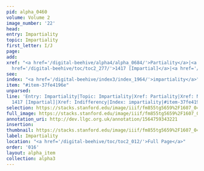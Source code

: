 ```yaml
---
pid: alpha_0460
volume: Volume 2
image_number: '22'
head: 
entry: Impartiality
topic: Impartiality
first_letter: I/J
page: 
add: 
xref: "<a href='/digital-beehive/alpha4/alpha_0684/'>Partiality</a>|<a href='/digital-beehive/alpha3/alpha_0637/'>Neutrality</a>|<a
  href='/digital-beehive/toc/toc2_277/'>1417 [Impartial]</a>|<a href='/digital-beehive/alpha5/num_0183/'>Indifferency</a>"
see: 
index: "<a href='/digital-beehive/index3/index_1964/'>impartiality</a>"
item: "#item-37fe4196e"
unparsed: 
line: 'Entry: Impartiality|Topic: Impartiality|Xref: Partiality|Xref: Neutrality|Xref:
  1417 [Impartial]|Xref: Indifferency|Index: impartiality|#item-37fe4196e'
selection: https://stacks.stanford.edu/image/iiif/fm855tg5659%2F1607_0489/711,868,3084,665/full/0/default.jpg
full_image: https://stacks.stanford.edu/image/iiif/fm855tg5659%2F1607_0489/full/full/0/default.jpg
annotation_uri: http://dev.llgc.org.uk/annotation/1564759343221
insertion: 
thumbnail: https://stacks.stanford.edu/image/iiif/fm855tg5659%2F1607_0489/711,868,600,180/250,/0/default.jpg
label: Impartiality
location: "<a href='/digital-beehive/toc/toc2_012/'>Full Page</a>"
order: '016'
layout: alpha_item
collection: alpha3
---
```

